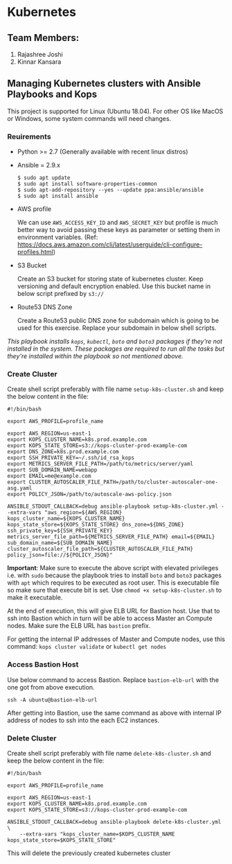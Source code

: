 # Kubernetes

## Team Members:
1. Rajashree Joshi
1. Kinnar Kansara

## Managing Kubernetes clusters with Ansible Playbooks and Kops

This project is supported for Linux (Ubuntu 18.04). For other OS like MacOS or Windows, some system commands will need changes.

### Reuirements
- Python >= 2.7 (Generally available with recent linux distros)
- Ansible = 2.9.x

    ```    
    $ sudo apt update
    $ sudo apt install software-properties-common
    $ sudo apt-add-repository --yes --update ppa:ansible/ansible
    $ sudo apt install ansible
    ```

- AWS profile

    We can use `AWS_ACCESS_KEY_ID` and `AWS_SECRET_KEY` but profile is much better way to avoid passing these keys as parameter or setting them in environment variables. (Ref: https://docs.aws.amazon.com/cli/latest/userguide/cli-configure-profiles.html)

- S3 Bucket

    Create an S3 bucket for storing state of kubernetes cluster. Keep versioning and default encryption enabled. Use this bucket name in below script prefixed by `s3://`

- Route53 DNS Zone

    Create a Route53 public DNS zone for subdomain which is going to be used for this exercise. Replace your subdomain in below shell scripts.

*This playbook installs `kops`, `kubectl`, `boto` and `boto3` packages if they're not installed in the system. These packages are required to run all the tasks but they're installed within the playbook so not mentioned above.*

### Create Cluster

Create shell script preferably with file name `setup-k8s-cluster.sh` and keep the below content in the file:
```
#!/bin/bash

export AWS_PROFILE=profile_name

export AWS_REGION=us-east-1
export KOPS_CLUSTER_NAME=k8s.prod.example.com
export KOPS_STATE_STORE=s3://kops-cluster-prod-example-com
export DNS_ZONE=k8s.prod.example.com
export SSH_PRIVATE_KEY=~/.ssh/id_rsa_kops
export METRICS_SERVER_FILE_PATH=/path/to/metrics/server/yaml
export SUB_DOMAIN_NAME=webapp
export EMAIL=me@example.com
export CLUSTER_AUTOSCALER_FILE_PATH=/path/to/cluster-autoscaler-one-asg.yaml
export POLICY_JSON=/path/to/autoscale-aws-policy.json

ANSIBLE_STDOUT_CALLBACK=debug ansible-playbook setup-k8s-cluster.yml --extra-vars "aws_region=${AWS_REGION} kops_cluster_name=${KOPS_CLUSTER_NAME} kops_state_store=${KOPS_STATE_STORE} dns_zone=${DNS_ZONE} ssh_private_key=${SSH_PRIVATE_KEY} metrics_server_file_path=${METRICS_SERVER_FILE_PATH} email=${EMAIL} sub_domain_name=${SUB_DOMAIN_NAME} cluster_autoscaler_file_path=${CLUSTER_AUTOSCALER_FILE_PATH} policy_json=file://${POLICY_JSON}"
```

**Important**: Make sure to execute the above script with elevated privileges i.e. with `sudo` because the playbook tries to install `boto` and `boto3` packages with `apt` which requires to be executed as root user. This is executable file so make sure that execute bit is set. Use `chmod +x setup-k8s-cluster.sh` to make it executable.

At the end of execution, this will give ELB URL for Bastion host. Use that to ssh into Bastion which in turn will be able to access Master an Compute nodes. Make sure the ELB URL has `bastion` prefix.

For getting the internal IP addresses of Master and Compute nodes, use this command:
`kops cluster validate` or `kubectl get nodes`

### Access Bastion Host
Use below command to access Bastion. Replace `bastion-elb-url` with the one got from above execution.
```
ssh -A ubuntu@bastion-elb-url
```

After getting into Bastion, use the same command as above with internal IP address of nodes to ssh into the each EC2 instances.

### Delete Cluster
Create shell script preferably with file name `delete-k8s-cluster.sh` and keep the below content in the file:
```
#!/bin/bash

export AWS_PROFILE=profile_name

export AWS_REGION=us-east-1
export KOPS_CLUSTER_NAME=k8s.prod.example.com
export KOPS_STATE_STORE=s3://kops-cluster-prod-example-com

ANSIBLE_STDOUT_CALLBACK=debug ansible-playbook delete-k8s-cluster.yml \
    --extra-vars "kops_cluster_name=$KOPS_CLUSTER_NAME kops_state_store=$KOPS_STATE_STORE"
```

This will delete the previously created kubernetes cluster